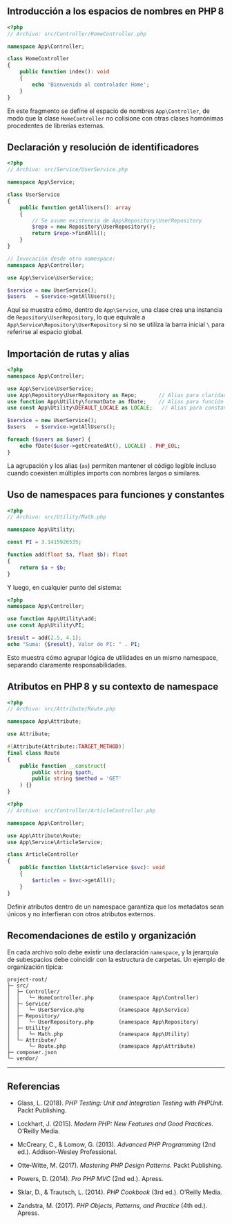 ## Introducción a los espacios de nombres en PHP 8

```php
<?php
// Archivo: src/Controller/HomeController.php

namespace App\Controller;

class HomeController
{
    public function index(): void
    {
        echo 'Bienvenido al controlador Home';
    }
}
```

En este fragmento se define el espacio de nombres `App\Controller`, de modo que la clase `HomeController` no colisione
con otras clases homónimas procedentes de librerías externas.

## Declaración y resolución de identificadores

```php
<?php
// Archivo: src/Service/UserService.php

namespace App\Service;

class UserService
{
    public function getAllUsers(): array
    {
        // Se asume existencia de App\Repository\UserRepository
        $repo = new Repository\UserRepository();
        return $repo->findAll();
    }
}

// Invocación desde otro namespace:
namespace App\Controller;

use App\Service\UserService;

$service = new UserService();
$users   = $service->getAllUsers();
```

Aquí se muestra cómo, dentro de `App\Service`, una clase crea una instancia de `Repository\UserRepository`, lo que
equivale a `App\Service\Repository\UserRepository` si no se utiliza la barra inicial `\` para referirse al espacio
global.

## Importación de rutas y alias

```php
<?php
namespace App\Controller;

use App\Service\UserService;
use App\Repository\UserRepository as Repo;       // Alias para claridad
use function App\Utility\formatDate as fDate;    // Alias para función
use const App\Utility\DEFAULT_LOCALE as LOCALE;   // Alias para constante

$service = new UserService();
$users   = $service->getAllUsers();

foreach ($users as $user) {
    echo fDate($user->getCreatedAt(), LOCALE) . PHP_EOL;
}
```

La agrupación y los alias (`as`) permiten mantener el código legible incluso cuando coexisten múltiples imports con
nombres largos o similares.

## Uso de namespaces para funciones y constantes

```php
<?php
// Archivo: src/Utility/Math.php

namespace App\Utility;

const PI = 3.1415926535;

function add(float $a, float $b): float
{
    return $a + $b;
}
```

Y luego, en cualquier punto del sistema:

```php
<?php
namespace App\Controller;

use function App\Utility\add;
use const App\Utility\PI;

$result = add(2.5, 4.1);
echo "Suma: {$result}, Valor de PI: " . PI;
```

Esto muestra cómo agrupar lógica de utilidades en un mismo namespace, separando claramente responsabilidades.

## Atributos en PHP 8 y su contexto de namespace

```php
<?php
// Archivo: src/Attribute/Route.php

namespace App\Attribute;

use Attribute;

#[Attribute(Attribute::TARGET_METHOD)]
final class Route
{
    public function __construct(
        public string $path,
        public string $method = 'GET'
    ) {}
}
```

```php
<?php
// Archivo: src/Controller/ArticleController.php

namespace App\Controller;

use App\Attribute\Route;
use App\Service\ArticleService;

class ArticleController
{
    public function list(ArticleService $svc): void
    {
        $articles = $svc->getAll();
    }
}
```

Definir atributos dentro de un namespace garantiza que los metadatos sean únicos y no interfieran con otros atributos
externos.

## Recomendaciones de estilo y organización

En cada archivo solo debe existir una declaración `namespace`, y la jerarquía de subespacios debe coincidir con la
estructura de carpetas. Un ejemplo de organización típica:

```
project-root/
├─ src/
│  ├─ Controller/
│  │   └─ HomeController.php        (namespace App\Controller)
│  ├─ Service/
│  │   └─ UserService.php           (namespace App\Service)
│  ├─ Repository/
│  │   └─ UserRepository.php        (namespace App\Repository)
│  ├─ Utility/
│  │   └─ Math.php                  (namespace App\Utility)
│  └─ Attribute/
│      └─ Route.php                 (namespace App\Attribute)
├─ composer.json
└─ vendor/
```

---

## Referencias

-   Glass, L. (2018). _PHP Testing: Unit and Integration Testing with PHPUnit_. Packt Publishing.

-   Lockhart, J. (2015). _Modern PHP: New Features and Good Practices_. O’Reilly Media.

-   McCreary, C., & Lomow, G. (2013). _Advanced PHP Programming_ (2nd ed.). Addison‑Wesley Professional.

-   Otte‑Witte, M. (2017). _Mastering PHP Design Patterns_. Packt Publishing.

-   Powers, D. (2014). _Pro PHP MVC_ (2nd ed.). Apress.

-   Sklar, D., & Trautsch, L. (2014). _PHP Cookbook_ (3rd ed.). O’Reilly Media.

-   Zandstra, M. (2017). _PHP Objects, Patterns, and Practice_ (4th ed.). Apress.
